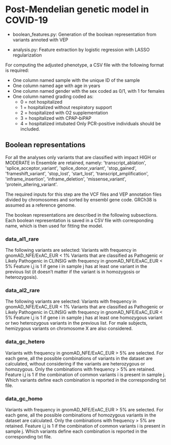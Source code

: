 # Post-Mendelian genetic model in COVID-19

* boolean_features.py: Generation of the boolean representation from variants annoted with VEP

* analysis.py: Feature extraction by logistic regression with LASSO regularization

For computing the adjusted phenotype, a CSV file with the following format is required:
* One column named sample with the unique ID of the sample
* One column named age with age in years
* One column named gender with the sex coded as 0/1, with 1 for females
* One column named grading coded as:
  * 0 = not hospitalized
  * 1 = hospitalized without respiratory support
  * 2 = hospitalized with O2 supplementation
  * 3 = hospitalized with CPAP-biPAP
  * 4  = hospitalized intubated
Only PCR-positive individuals should be included.

## Boolean representations
For all the analyses only variants that are classified with impact HIGH or MODERATE in Ensemble are retained, namely: 'transcript_ablation', 'splice_acceptor_variant', 'splice_donor_variant', 'stop_gained', 'frameshift_variant', 'stop_lost', 'start_lost', 'transcript_amplification', 'inframe_insertion', 'inframe_deletion', 'missense_variant', 'protein_altering_variant'.

The required inputs for this step are the VCF files and VEP annotation files divided by chromosomes and sorted by ensembl gene code. GRCh38 is assumed as a reference genome.

The boolean representations are described in the following subsections. Each boolean representation is saved in a CSV file with corresponding name, which is then used for fitting the model.

### data_al1_rare
The following variants are selected:
Variants with frequency in gnomAD_NFE/ExAC_EUR < 1%
Variants that are classified as Pathogenic or Likely Pathogenic in CLINSIG with frequency in gnomAD_NFE/ExAC_EUR < 5%
Feature i,j is 1 if gene i in sample j has at least one variant in the previous list (it doesn’t matter if the variant is in homozygosis or heterozygosis).

### data_al2_rare
The following variants are selected:
Variants with frequency in gnomAD_NFE/ExAC_EUR < 1%
Variants that are classified as Pathogenic or Likely Pathogenic in CLINSIG with frequency in gnomAD_NFE/ExAC_EUR < 5%
Feature i,j is 1 if gene i in sample j has at least one homozygous variant or two heterozygous variants in the previous list. For male subjects, hemizygous variants on chromosome X are also considered.

### data_gc_hetero
Variants with frequency in gnomAD_NFE/ExAC_EUR > 5% are selected. For each gene, all the possible combinations of variants in the dataset are calculated, without considering if the variants are heterozygous or homozygous. Only the combinations with frequency > 5% are retained. Feature i,j is 1 if the combination of common variants i is present in sample j. Which variants define each combination is reported in the corresponding txt file.

### data_gc_homo
Variants with frequency in gnomAD_NFE/ExAC_EUR > 5% are selected. For each gene, all the possible combinations of homozygous variants in the dataset are calculated. Only the combinations with frequency > 5% are retained. Feature i,j is 1 if the combination of common variants i is present in sample j. Which variants define each combination is reported in the corresponding txt file.
